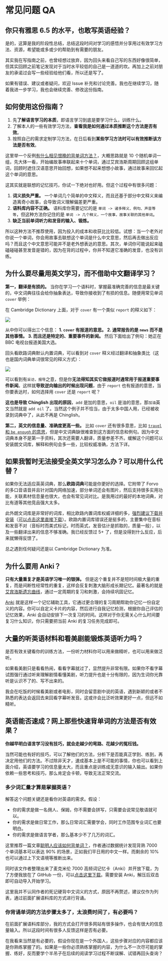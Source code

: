 # 常见问题 QA

## 你只有雅思 6.5 的水平，也敢写英语经验？

是的，这算是我的阶段性总结，总结这段时间对学习的感悟并分享用过有效学习方法、资源，希望能或多或少的帮助到有需要的朋友。

其实我在写指南之前，也曾经想过放弃，因为回头来看自己写的东西好像很简单，但其实回顾之前笔记发现对于当时水平较低的自己是一道道的坎。再加上之前对朋友的承诺过会写一些经验给他们看，所以还是写了。

如果有错误、建议或者疑问，欢迎 Issue 补充和讨论完善。我也在继续学习，随着我进一步学习，我也会继续完善、修改这份指南。

## 如何使用这份指南？

1. 先**了解语言学习的本质**，即语言学习到底是要学习什么，训练什么。
2. 了解本人的一些有效学习方法，**查看我是如何通过本质推断这个方法是否有效**。
3. 按照自己的需求定制学习方法，在日后看到**某些学习方法时可以有效推断该方法是否有效**。

这里举一个反例[有什么相见恨晚的背单词方法？](https://www.zhihu.com/question/48040579/answer/521694493)，大概思路就是 10 个随机单词一组，先大体一看，开始编故事串联起来十个单词，通过艾宾浩斯周期回顾这组单词，回顾时遮住汉语意思开始回想，如果想不起来想想小故事，通过故事来回忆起这个单词的意思。

这其实就是联想的记忆技巧，你试一下绝对也好用。但这个过程中有很多问题：

1. **词义损失严重。** 一个单词几个简单的中文释义，而且还基于部分中文释义来编造离奇小故事，会导致词义理解偏差更严重。
2. **语料库内容不正确。** 语料库你需要记忆的是 `单词 -> 诸多释义、例句、声音等等`，但这种方法你记住的是 `单词 -> 几个释义，一个故事，故事关联的其他单词`。
3. **缺乏当前单词听力和发音的输入、锻炼。**

所以这种方法不推荐使用，因为投入的成本和收获比比较低。试想：当一个老外对你说一个单词，你会用故事去联想这个单词是什么中文意思，然后再去做出反应吗？而且这个中文意思可能并不是老外想表达的意思。其次，单词你可能说起来磕磕碰碰甚至发音是错的，因为在背的过程中，你并不知道它准确的发音，也没有训练。

## 为什么要尽量用英文学习，而不借助中文翻译学习？

**第一，翻译是有损的。** 当你在学习一个语料时，掌握最准确完善的信息是最关键的，中文词典往往会给你抽象表达，导致你接收到了有损的信息。随便用常见单词 `cover` 举例：

在 Cambridge Dictionary 上面，对于 `cover` 有一个类似 `report` 的释义如下：

![](../assets/cover-report.jpg)

从中你可以得出三个信息： **1. `cover` 有报道的意思。 2. 通常报告的是 `news` 而不是其他事情。 3. 而且还是特定的、重要事件的新闻。** 然后下面给出了例句：她正在 BBC 电视台报道美国大选。

回头看欧路词典默认内置词典，可以看到对 `cover` 释义经过翻译和抽象类比（这也是国内词典单词很常见的释义方式）：

![](../assets/cover-oulu.jpg)

可以看到有`采访，报导`之意，但是你**无法得知其实它做报道时通常用于报道重要事件新闻**。这样就**导致逆向输出的时候出现问题**，由于 `report` 也有报道的意思，当你要表达时，如何选择用 `cover` 还是 `report` 呢？

**这也是导致 Chinglish 出现的原因**，`add` 是加的意思，`oil` 是油的意思，那`加油`英文当然就是 `add oil` 了。当然这个例子并不恰当，由于太多中国人用，已经被收录到词典中了，从此不再是 Chinglish。

**第二，英文的信息量、准确度更高一些。** 比如 `cover` 还有很多意思，比如 [`travel` 和 `be enough` 的意思](../assets/cover-travel.jpg)，但是中文词典缺很难查到这方面的信息和例句。因为中文词典本身不是第一手资料，其次还需要人翻译，质量参差不齐。缓解这个问题可以安装朗文词库，解释和例句会多一些，比较权威准确，方法下详。

## 如果我暂时无法接受全英文学习怎么办？可以用什么代替？

如果你无法适应英英词典，那么**欧路词典**可能是你更好的选择。它附带了 Forvo 的多口音语音并且针对国内网络加速，部分单词还会有图片，然后支持很多实用功能，关联素材信息量也很大，也会有常见词对比。是我用过的最好的本地词典，对比有道等其他竞品强大太多。

此外朗文词库是非常好的词库，相比欧路内置词库权威详细的多，[强烈建议下载并安装](http://www.mrfan.org/dicts)（[可以点击这里直接下载](https://github.com/yujiangshui/A-Programmers-Guide-to-English/blob/master/assets/%E6%9C%97%E6%96%87%E5%BD%93%E4%BB%A3%E8%8B%B1%E8%AF%AD%E8%AF%8D%E5%85%B8%E8%8B%B1%E6%B1%89%E5%8F%8C%E8%A7%A3%E8%AF%8D%E5%85%B8.mdx)）。欧路内置词库错误还是挺多的，主要集中在音标和发音不对（音标时而美式标记，时而英式，发音估计是抓取的，质量一般），以及一些翻译出来的信息不够准确。我已经反馈过 5+ 了，但是没得到什么反应，后来就懒得反馈了。

总之遇到任何疑问还是以 Cambridge Dictionary 为准。

## 为什么要用 Anki？

**只有大量重复才是英语学习唯一的银弹。** 但是这个重复并不是短时间极大量的重复，而是间断性经常性的重复，这样会反复刺激大脑形成长期记忆。最著名的就是[艾宾浩斯遗忘曲线](https://www.wikiwand.com/zh/%E9%81%97%E5%BF%98%E6%9B%B2%E7%BA%BF)，通过一定周期的复习和刺激，会持续巩固记忆。

[Anki](https://apps.ankiweb.net/) 就是这样一个记忆辅助工具，它通过更合理的复习周期帮助你记忆一份自定义的内容。你可以自定义卡片的内容，然后进行自我记忆检测，根据你自己评估的记忆效果，Anki 会自动安排下一次复习的时间。这样对于你无需关心什么时间要复习什么知识，你只需要把当前 Anki 的复习任务完成即可。

## 大量的听英语材料和看美剧能锻炼英语听力吗？

是否有效关键看你的训练方法，一份听力材料你可以用来做精听，也可以用来做泛听。

如果看美剧只是看看热闹，看看字幕就过了，显然提升非常有限。如果你不看字幕试图强行通过听来理解剧情看懂美剧，听力提升也是十分有限的，因为生词你光靠听是认识不了的、写不出来的。

我会在吃饭的时候看美剧或者电影，同时会留意剧中说的英语，遇到新颖的或者不熟悉的表达会返回去来回看字幕听发音。这或许会比泛听效果更好一点，但远不如精听。

## 英语能否速成？网上那些快速背单词的方法是否有效果？

**你越早明白语言学习没有技巧，就会走越少的弯路、花越少的冤枉钱。**

当然可能也有好的技巧，可以了解他们的方法，分析下是否能真正学到、练到，再决定用他们的方法。不过除非天才，速成基本上是不可能的事情，你也可以看到上面介绍，英语要学习的信息量太大，而且重点是训练成无意识的输入输出。如果你依赖一些思考和技巧，那么肯定会卡顿，导致无法正常交流。

### 多少词汇量才算是掌握英语？

解答这个问题关键还是看你对英语的需求。假设：

* 你的需求是做一名佣人、保姆，你不需要会拼写，只需要会说常见敬语就可以。
* 你的需求是做日常工作，那么日常词汇需要学会，同时工作范围专业词汇也要明白。
* 你的需求是做语言学者，那么基本少不了几万的词汇。

这里推荐一篇文章[聪明人应该如何背单词？](https://zhuanlan.zhihu.com/p/26175433)，作者通过数据统计发现背熟 7000 个单词基本可以表达 90% 的场景，正如我们平日用的中文一样。而剩余的 10% 也可以通过上下文语境等推断出来。

同时该文作者整理出来了麦克米伦 7000 高频词记忆卡（Anki）并开放下载，为了方便我放在了 GitHub 一份，可以<a href="https://github.com/yujiangshui/A-Programmers-Guide-to-English/blob/master/assets/%E9%BA%A6%E5%85%8B%E7%B1%B3%E4%BC%A67000%E9%AB%98%E9%A2%91%E8%AF%8D.apkg.zip" target="_blank">点击这里下载</a>。需要安装 Anki，解压后双击即可自动导入开始学习。

这里我并不认同作者的死记硬背中文词义的方式，原因不再赘述，建议仅作为列表，通过前面扩展语料库的方式进行背诵。

### 你背诵单词的方法步骤太多了，太浪费时间了，有必要吗？

在前面扩展语料库部分，我的方式会打开很多网站有很多操作，也会有很大的信息量输入。所以这段时间有很多人反馈这样是否有必要。

在我看来当然是有必要的，假设你现在是一个外国人，这些步骤对应的内容都应该是你熟练掌握了的。如果是一些你必须熟练掌握的内容，为什么不一次尽可能的掌握、练好，反而要学个半吊子在后续的阅读学习过程不断误解、试错再回头查询？